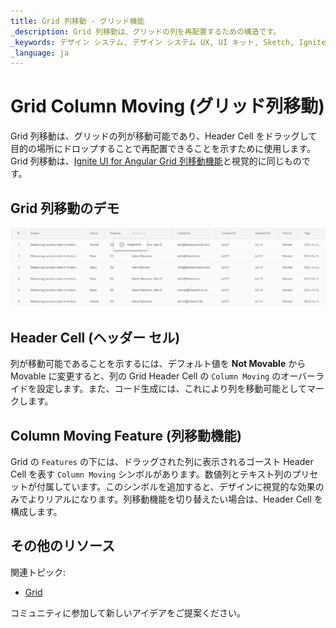```yaml
---
title: Grid 列移動 - グリッド機能
_description: Grid 列移動は、グリッドの列を再配置するための構造です。
_keywords: デザイン システム, デザイン システム UX, UI キット, Sketch, Ignite UI for Angular, Sketch to Angular, Angular, Angular デザイン システム, Sketch からコードをエクスポート, Angular 用のデザイン キット, Sketch HTML, Sketch to HTML, Sketch UI キット
_language: ja
---
```


# Grid Column Moving (グリッド列移動)

Grid 列移動は、グリッドの列が移動可能であり、Header Cell をドラッグして目的の場所にドロップすることで再配置できることを示すために使用します。Grid 列移動は、[Ignite UI for Angular Grid 列移動機能](https://jp.infragistics.com/products/ignite-ui-angular/angular/components/grid/column_moving.html)と視覚的に同じものです。

## Grid 列移動のデモ

<img class="responsive-img" src="../images/grid_column_moving_demo.png" srcset="../images/grid_column_moving_demo@2x.png 2x" />

## Header Cell (ヘッダー セル)

列が移動可能であることを示するには、デフォルト値を **Not Movable** から Movable に変更すると、列の Grid Header Cell の `Column Moving` のオーバーライドを設定します。また、コード生成には、これにより列を移動可能としてマークします。

## Column Moving Feature (列移動機能)

Grid の `Features` の下には、ドラッグされた列に表示されるゴースト Header Cell を表す `Column Moving` シンボルがあります。数値列とテキスト列のプリセットが付属しています。このシンボルを追加すると、デザインに視覚的な効果のみでよりリアルになります。列移動機能を切り替えたい場合は、Header Cell を構成します。

## その他のリソース

関連トピック:

- [Grid](grid.md)
  <div class="divider--half"></div>

コミュニティに参加して新しいアイデアをご提案ください。

